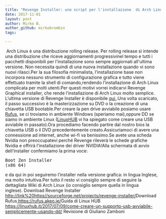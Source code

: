 ```yaml
---
title: "Revenge Installer: uno script per l'installazione  di Arch Linux"
date: 2017-11-01
layout: post
author: Mirko B.
author_github: mirkobrombin
tags:

---
```

&nbsp;Arch Linux è una distribuzione rolling release. Per rolling release si intende una distribuzione che riceve aggiornamenti progressivinel tempo e tutti i pacchetti disponibili per l'installazione sono sempre aggiornati all'ultima versione.  Non necessita quindi di una nuova installazione quando vi sono nuovi rilasci.Per la sua filosofia minimalista, l'installazione base non incorpora nessuno strumento di configurazione grafica e tutto viene effettuato tramite la shell di comando,rendendo l'installazione di Arch Linux complicata per molti  utenti.Per questi motivi vorrei indicarvi Revenge Graphical installer, che rende l’installazione di Arch Linux molto semplice. L’ultima versione di Revenge Installer è disponibile  <a href="http://link https://sourceforge.net/projects/revenge-installer/" target="_blank" rel="noopener noreferrer">qui </a>.Una volta scaricato, il passo successivo  è la masterizzazione su DVD o la creazione di una chiavetta USB bootable.Per creare la pen drive avviabile posiamo usare  <a href="https://rufus.akeo.ie/" target="_blank" rel="noopener noreferrer">Rufus</a>, se ci troviamo in ambiente Windows (speriamo mai),oppure DD se siamo in ambiente Linux (<a href="https://linuxhub.it/2017/07/09/come-creare-un-supporto-usb-avviabile-semplicemente-usando-dd/" target="_blank" rel="noopener noreferrer">LinuxHUB</a> vi ha spiegato come creare una USB avviabile in passato).Ora procediamo facendo partire dal nostro bios la chiavetta USB o il DVD precedentemente creato.Assicuriamoci di avere una connessione ad internet, anche wi-fi va benissimo.Se avete una scheda Nvidia non preoccupatevi perché Revenge rileverà le schede grafiche Nvidia e offrirà l'installazione dei driver NVIDIA!Alla schermata di avvio dell’installer confermiamo la prima voce:<pre>Boot Zen Installer (x86_64)</pre>e da qui in poi seguiremo l’installer nella versione grafica: in lingua Inglese, ma molto intuitiva.Per tutto il resto vi consiglio sempre di seguire la dettagliata Wiki di Arch Linux (io consiglio sempre quella in lingua inglese).&nbsp;Download Revenge Installer<a href="http://link%20https//sourceforge.net/projects/revenge-installer/"> http://link%20https//sourceforge.net/projects/revenge-installer/</a>Download Rufus<a href="https://rufus.akeo.ie/"> https://rufus.akeo.ie/</a>Guida di Linux HUB <a href="https://linuxhub.it/2017/07/09/come-creare-un-supporto-usb-avviabile-semplicemente-usando-dd/" target="_blank" rel="noopener noreferrer">https://linuxhub.it/2017/07/09/come-creare-un-supporto-usb-avviabile-semplicemente-usando-dd/</a>&nbsp;Revisione di Giuliano Zamboni